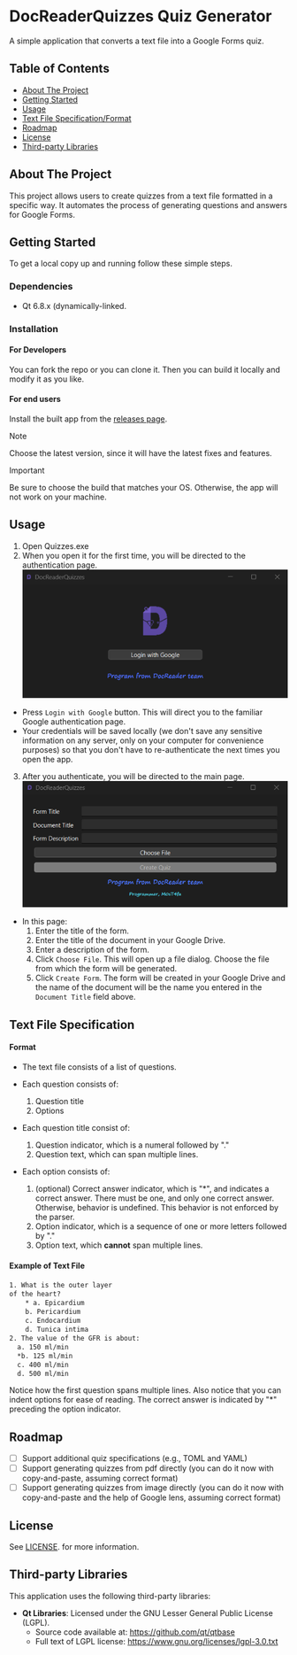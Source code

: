 # DocReaderQuizzes Quiz Generator

A simple application that converts a text file into a Google Forms quiz.

## Table of Contents
- [About The Project](#about-the-project)
- [Getting Started](#getting-started)
- [Usage](#usage)
- [Text File Specification/Format](#text-file-specification)
- [Roadmap](#roadmap)
- [License](#license)
- [Third-party Libraries](#third-party-libraries)

## About The Project

This project allows users to create quizzes from a text file formatted in a specific way. It automates the process of generating questions and answers for Google Forms.

## Getting Started

To get a local copy up and running follow these simple steps.

### Dependencies

- Qt 6.8.x (dynamically-linked.

### Installation

#### For Developers
You can fork the repo or you can clone it. Then you can build it locally and modify it as you like.

#### For end users
Install the built app from the [releases page](https://github.com/M0ST4FA/DocReaderQuizzes/releases). 

> [!NOTE]
> Choose the latest version, since it will have the latest fixes and features. 

> [!IMPORTANT]
> Be sure to choose the build that matches your OS. Otherwise, the app will not work on your machine.

## Usage

1. Open Quizzes.exe
2. When you open it for the first time, you will be directed to the authentication page. 
![Authentication page](assets/images/login-page.png "Login page")
  - Press ```Login with Google``` button. This will direct you to the familiar Google authentication page.
  - Your credentials will be saved locally (we don't save any sensitive information on any server, only on your computer for convenience purposes) so that you don't have to re-authenticate the next times you open the app.
3. After you authenticate, you will be directed to the main page.
![Main page](assets/images/application-page.png "Main page")
  - In this page:
    1. Enter the title of the form.
    2. Enter the title of the document in your Google Drive.
    3. Enter a description of the form.
    4. Click ```Choose File```. This will open up a file dialog. Choose the file from which the form will be generated.
    5. Click ```Create Form```. The form will be created in your Google Drive and the name of the document will be the name you entered in the ```Document Title``` field above.

## Text File Specification

#### Format
- The text file consists of a list of questions.

- Each question consists of:
  1. Question title
  2. Options

- Each question title consist of:
  1. Question indicator, which is a numeral followed by "."
  2. Question text, which can span multiple lines.

- Each option consists of:
  1. (optional) Correct answer indicator, which is "*", and indicates a correct answer. There must be one, and only one correct answer. Otherwise, behavior is undefined. This behavior is not enforced by the parser.
  2. Option indicator, which is a sequence of one or more letters followed by "."
  3. Option text, which **cannot** span multiple lines.

#### Example of Text File

``` text
1. What is the outer layer 
of the heart?
	* a. Epicardium
	b. Pericardium
	c. Endocardium
	d. Tunica intima
2. The value of the GFR is about:
  a. 150 ml/min
  *b. 125 ml/min
  c. 400 ml/min
  d. 500 ml/min
```
Notice how  the first question spans multiple lines. Also notice that you can indent options for ease of reading. The correct answer is indicated by "*" preceding the option indicator.

## Roadmap

- [ ] Support additional quiz specifications (e.g., TOML and YAML)
- [ ] Support generating quizzes from pdf directly (you can do it now with copy-and-paste, assuming correct format)
- [ ] Support generating quizzes from image directly (you can do it now with copy-and-paste and the help of Google lens, assuming correct format)

## License

See [LICENSE](LICENSE). for more information.

## Third-party Libraries

This application uses the following third-party libraries:

- **Qt Libraries**: Licensed under the GNU Lesser General Public License (LGPL).
  - Source code available at: https://github.com/qt/qtbase
  - Full text of LGPL license: https://www.gnu.org/licenses/lgpl-3.0.txt
